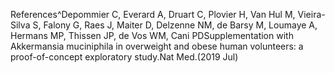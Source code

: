 References^Depommier C, Everard A, Druart C, Plovier H, Van Hul M, Vieira-Silva S, Falony G, Raes J, Maiter D, Delzenne NM, de Barsy M, Loumaye A, Hermans MP, Thissen JP, de Vos WM, Cani PDSupplementation with Akkermansia muciniphila in overweight and obese human volunteers: a proof-of-concept exploratory study.Nat Med.(2019 Jul)